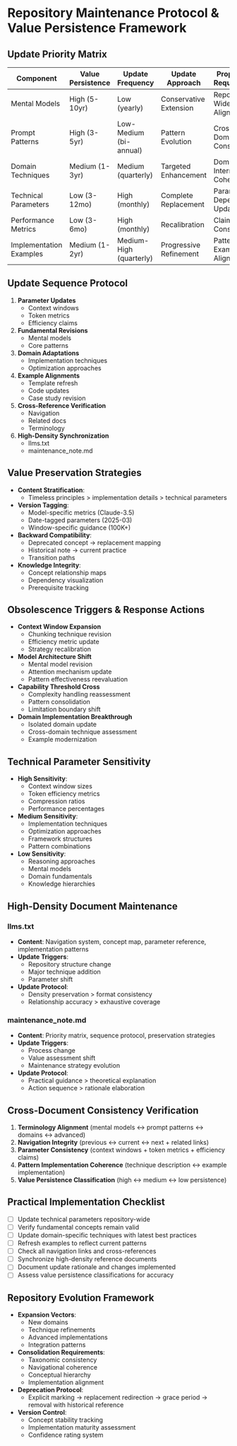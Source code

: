 # Repository Maintenance Protocol & Value Persistence Framework

## Update Priority Matrix

| Component | Value Persistence | Update Frequency | Update Approach | Propagation Requirements |
|-----------|------------------|------------------|-----------------|--------------------------|
| Mental Models | High (5-10yr) | Low (yearly) | Conservative Extension | Repository-Wide Alignment |
| Prompt Patterns | High (3-5yr) | Low-Medium (bi-annual) | Pattern Evolution | Cross-Domain Consistency |
| Domain Techniques | Medium (1-3yr) | Medium (quarterly) | Targeted Enhancement | Domain-Internal Coherence |
| Technical Parameters | Low (3-12mo) | High (monthly) | Complete Replacement | Parameter-Dependent Updates |
| Performance Metrics | Low (3-6mo) | High (monthly) | Recalibration | Claim-Based Consistency |
| Implementation Examples | Medium (1-2yr) | Medium-High (quarterly) | Progressive Refinement | Pattern-Example Alignment |

## Update Sequence Protocol

1. **Parameter Updates**
   - Context windows
   - Token metrics
   - Efficiency claims
2. **Fundamental Revisions**
   - Mental models
   - Core patterns
3. **Domain Adaptations**
   - Implementation techniques
   - Optimization approaches
4. **Example Alignments**
   - Template refresh
   - Code updates
   - Case study revision
5. **Cross-Reference Verification**
   - Navigation
   - Related docs
   - Terminology
6. **High-Density Synchronization**
   - llms.txt
   - maintenance_note.md

## Value Preservation Strategies

- **Content Stratification**:
  - Timeless principles > implementation details > technical parameters
- **Version Tagging**:
  - Model-specific metrics (Claude-3.5)
  - Date-tagged parameters (2025-03)
  - Window-specific guidance (100K+)
- **Backward Compatibility**:
  - Deprecated concept → replacement mapping
  - Historical note → current practice
  - Transition paths
- **Knowledge Integrity**:
  - Concept relationship maps
  - Dependency visualization
  - Prerequisite tracking

## Obsolescence Triggers & Response Actions

- **Context Window Expansion**
  - Chunking technique revision
  - Efficiency metric update
  - Strategy recalibration
- **Model Architecture Shift**
  - Mental model revision
  - Attention mechanism update
  - Pattern effectiveness reevaluation
- **Capability Threshold Cross**
  - Complexity handling reassessment
  - Pattern consolidation
  - Limitation boundary shift
- **Domain Implementation Breakthrough**
  - Isolated domain update
  - Cross-domain technique assessment
  - Example modernization

## Technical Parameter Sensitivity

- **High Sensitivity**:
  - Context window sizes
  - Token efficiency metrics
  - Compression ratios
  - Performance percentages
- **Medium Sensitivity**:
  - Implementation techniques
  - Optimization approaches
  - Framework structures
  - Pattern combinations
- **Low Sensitivity**:
  - Reasoning approaches
  - Mental models
  - Domain fundamentals
  - Knowledge hierarchies

## High-Density Document Maintenance

### llms.txt
- **Content**: Navigation system, concept map, parameter reference, implementation patterns
- **Update Triggers**:
  - Repository structure change
  - Major technique addition
  - Parameter shift
- **Update Protocol**:
  - Density preservation > format consistency
  - Relationship accuracy > exhaustive coverage

### maintenance_note.md
- **Content**: Priority matrix, sequence protocol, preservation strategies
- **Update Triggers**:
  - Process change
  - Value assessment shift
  - Maintenance strategy evolution
- **Update Protocol**:
  - Practical guidance > theoretical explanation
  - Action sequence > rationale elaboration

## Cross-Document Consistency Verification

1. **Terminology Alignment** (mental models ↔ prompt patterns ↔ domains ↔ advanced)
2. **Navigation Integrity** (previous ↔ current ↔ next + related links)
3. **Parameter Consistency** (context windows + token metrics + efficiency claims)
4. **Pattern Implementation Coherence** (technique description ↔ example implementation)
5. **Value Persistence Classification** (high ↔ medium ↔ low persistence)

## Practical Implementation Checklist

- [ ] Update technical parameters repository-wide
- [ ] Verify fundamental concepts remain valid
- [ ] Update domain-specific techniques with latest best practices
- [ ] Refresh examples to reflect current patterns
- [ ] Check all navigation links and cross-references
- [ ] Synchronize high-density reference documents
- [ ] Document update rationale and changes implemented
- [ ] Assess value persistence classifications for accuracy

## Repository Evolution Framework

- **Expansion Vectors**:
  - New domains
  - Technique refinements
  - Advanced implementations
  - Integration patterns
- **Consolidation Requirements**:
  - Taxonomic consistency
  - Navigational coherence
  - Conceptual hierarchy
  - Implementation alignment
- **Deprecation Protocol**:
  - Explicit marking → replacement redirection → grace period → removal with historical reference
- **Version Control**:
  - Concept stability tracking
  - Implementation maturity assessment
  - Confidence rating system

